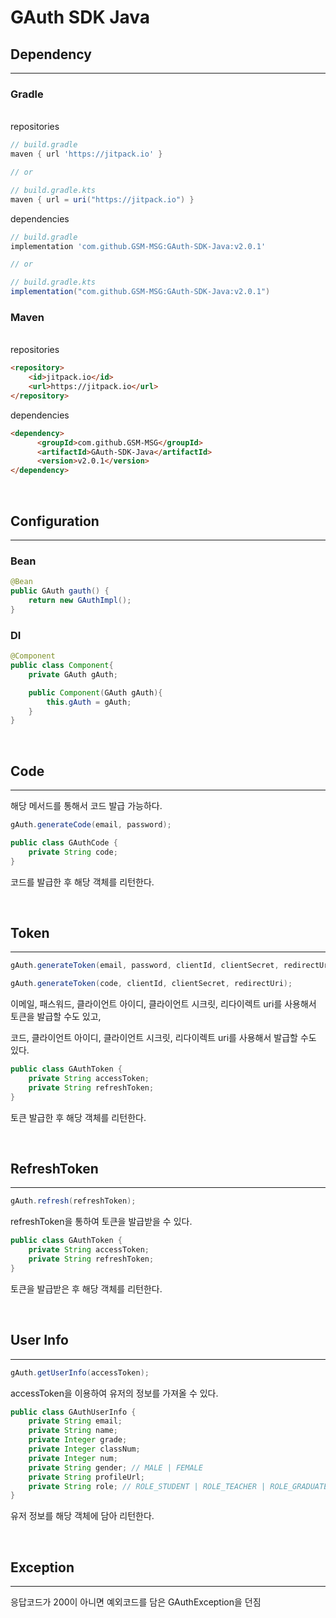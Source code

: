 # GAuth SDK Java
## Dependency
---
### Gradle
<br>
repositories

```gradle
// build.gradle
maven { url 'https://jitpack.io' }

// or

// build.gradle.kts
maven { url = uri("https://jitpack.io") }
```

dependencies

```gradle
// build.gradle
implementation 'com.github.GSM-MSG:GAuth-SDK-Java:v2.0.1'

// or

// build.gradle.kts
implementation("com.github.GSM-MSG:GAuth-SDK-Java:v2.0.1")
```

### Maven
<br>
repositories

```html
<repository>
    <id>jitpack.io</id>
    <url>https://jitpack.io</url>
</repository>
```

dependencies
```html
<dependency>
	  <groupId>com.github.GSM-MSG</groupId>
	  <artifactId>GAuth-SDK-Java</artifactId>
	  <version>v2.0.1</version>
</dependency>
```
<br>

## Configuration
---
### Bean
```java
@Bean
public GAuth gauth() {
	return new GAuthImpl();
}
```

### DI
```java
@Component
public class Component{
	private GAuth gAuth;

	public Component(GAuth gAuth){
		this.gAuth = gAuth;
	}
}

```
<br>

## Code
---

해당 메서드를 통해서 코드 발급 가능하다.
```java
gAuth.generateCode(email, password);
```
```java
public class GAuthCode {
    private String code;
}
```
코드를 발급한 후 해당 객체를 리턴한다.

<br>

## Token
---
```java
gAuth.generateToken(email, password, clientId, clientSecret, redirectUri);

gAuth.generateToken(code, clientId, clientSecret, redirectUri);
```

이메일, 패스워드, 클라이언트 아이디, 클라이언트 시크릿, 리다이렉트 uri를 사용해서 토큰을 발급할 수도 있고,

코드, 클라이언트 아이디, 클라이언트 시크릿, 리다이렉트 uri를 사용해서 발급할 수도 있다.

```java
public class GAuthToken {
    private String accessToken;
    private String refreshToken;
}
```
토큰 발급한 후 해당 객체를 리턴한다.

<br>

## RefreshToken
---
```java
gAuth.refresh(refreshToken);
```
refreshToken을 통하여 토큰을 발급받을 수 있다.

```java
public class GAuthToken {
    private String accessToken;
    private String refreshToken;
}
```
토큰을 발급받은 후 해당 객체를 리턴한다.

<br>

## User Info
---
```java
gAuth.getUserInfo(accessToken);
```
accessToken을 이용하여 유저의 정보를 가져올 수 있다.

```java
public class GAuthUserInfo {
    private String email;
    private String name;
    private Integer grade;
    private Integer classNum;
    private Integer num;
    private String gender; // MALE | FEMALE
    private String profileUrl;
    private String role; // ROLE_STUDENT | ROLE_TEACHER | ROLE_GRADUATE
}
```
유저 정보를 해당 객체에 담아 리턴한다.

<br>

## Exception
---
응답코드가 200이 아니면 예외코드를 담은 GAuthException을 던짐
